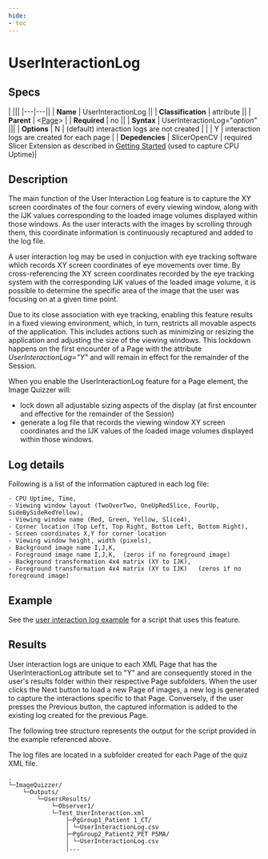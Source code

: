 ```yaml
---
hide:
- toc
---
```

# UserInteractionLog

## Specs

| |||
|---|---||
| **Name** | UserInteractionLog ||
| **Classification** | attribute ||
| **Parent** | <[Page](index.md)\> |
| **Required** | no ||
| **Syntax** | UserInteractionLog="*option*" |||
| **Options** | N | (default) interaction logs are not created |
|             | Y | interaction logs are created for each page |
| **Depedencies** | SlicerOpenCV | required Slicer Extension as described in [Getting Started](../../../getting_started/index.md#extensions) (used to capture CPU Uptime)|


## Description

The main function of the User Interaction Log feature is to capture the XY screen coordinates
 of the four corners of every viewing window,
along with the IJK values corresponding to the loaded image volumes displayed within those windows.
As the user interacts with the images by scrolling through them, this coordinate information
is continuously recaptured and added to the log file. 

A user interaction log may be used in conjuction with eye tracking software
which records XY screen coordinates of eye movements over time.
By cross-referencing the XY screen coordinates recorded by the eye tracking system
with the corresponding IJK values of the loaded image volume, it is possible
to determine the specific area of the image that the user was focusing on at a given time point.

Due to its close association with eye tracking, enabling this feature
results in a fixed viewing environment, which, in turn, restricts all movable
aspects of the application. This includes actions such as minimizing or resizing the
application and adjusting the size of the viewing windows. This lockdown happens on the first 
encounter of a Page with the attribute *UserInteractionLog="Y"* and will remain in effect for the remainder of the Session.

When you enable the UserInteractionLog feature for a Page element, the Image Quizzer will:

- lock down all adjustable sizing aspects of the display (at first encounter and effective for the remainder of the Session)
- generate a log file that records the viewing window XY screen coordinates
and the IJK values of the loaded image volumes displayed within those windows.

## Log details

Following is a list of the information captured in each log file:

	- CPU Uptime, Time,
	- Viewing window layout (TwoOverTwo, OneUpRedSlice, FourUp, SideBySideRedYellow),
	- Viewing window name (Red, Green, Yellow, Slice4),
	- Corner location (Top Left, Top Right, Bottom Left, Bottom Right),
    - Screen coordinates X,Y for corner location
	- Viewing window height, width (pixels),
	- Background image name I,J,K,
	- Foreground image name I,J,K,  (zeros if no foreground image)
	- Background transformation 4x4 matrix (XY to IJK),
	- Foreground transformation 4x4 matrix (XY to IJK)   (zeros if no foreground image)



## Example


See the [user interaction log example](../../examples/example_user_interaction_log.md)
for a script that uses this feature.

## Results

User interaction logs are unique to each XML Page that has
the UserInteractionLog attribute set to "Y" and are consequently
stored in the user's results folder within their respective Page subfolders.
When the user clicks the Next button to load a new Page of images, a new log
is generated to capture the interactions specific to that Page. Conversely, 
if the user presses the Previous button, the captured information is added 
to the existing log created for the previous Page.


The following tree structure represents the output for the script provided
in the example referenced above.

The log files are located in a subfolder created for each Page of the quiz XML file.


```
.
└─ImageQuizzer/
	└─Outputs/
		└─UsersResults/
			└─Observer1/
			└─Test_UserInteraction.xml
				├─PgGroup1_Patient 1_CT/
				│ └─UserInteractionLog.csv
				├─PgGroup2_Patient2_PET PSMA/
				│ └─UserInteractionLog.csv
				│...
```


